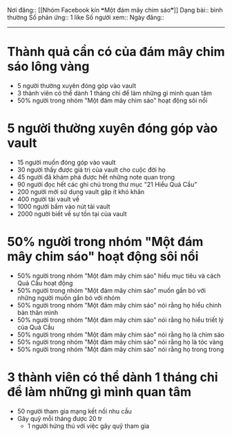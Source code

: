 Nơi đăng:: [[Nhóm Facebook kín ❝Một đám mây chim sáo❞]]
Dạng bài:: bình thường
Số phản ứng:: 1 like
Số người xem::
Ngày đăng:: 

---

# Thành quả cần có của đám mây chim sáo lông vàng
- 5 người thường xuyên đóng góp vào vault
- 3 thành viên có thể dành 1 tháng chỉ để làm những gì mình quan tâm
- 50% người trong nhóm "Một đám mây chim sáo" hoạt động sôi nổi

# 5 người thường xuyên đóng góp vào vault
- 15 người muốn đóng góp vào vault
- 30 người thấy được giá trị của vault cho cuộc đời họ
- 45 người đã khám phá được hết những note quan trọng
- 90 người đọc hết các ghi chú trong thư mục "21 Hiểu Quả Cầu" 
- 200 người mới sử dụng vault gặp ít khó khăn
- 400 người tải vault về
- 1000 người bấm vào nút tải vault
- 2000 người biết về sự tồn tại của vault

# 50% người trong nhóm "Một đám mây chim sáo" hoạt động sôi nổi
- 50% người trong nhóm "Một đám mây chim sáo" hiểu mục tiêu và cách Quả Cầu hoạt động
- 50% người trong nhóm "Một đám mây chim sáo" muốn gắn bó với những người muốn gắn bó với nhóm
- 50% người trong nhóm "Một đám mây chim sáo" nói rằng họ hiểu chính bản thân mình
- 50% người trong nhóm "Một đám mây chim sáo" nói rằng họ hiểu triết lý của Quả Cầu
- 50% người trong nhóm "Một đám mây chim sáo" nói rằng họ là chim sáo
- 50% người trong nhóm "Một đám mây chim sáo" nói rằng họ là tóc vàng
- 50% người trong nhóm "Một đám mây chim sáo" nói rằng họ trong trong

# 3 thành viên có thể dành 1 tháng chỉ để làm những gì mình quan tâm
- 50 người tham gia mạng kết nối nhu cầu
- Gây quỹ mỗi tháng được 20 tr
	- 1 người hứng thú với việc gây quỹ tham gia